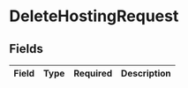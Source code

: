 # DeleteHostingRequest


## Fields

| Field       | Type        | Required    | Description |
| ----------- | ----------- | ----------- | ----------- |